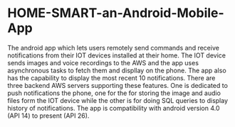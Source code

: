 # HOME-SMART-an-Android-Mobile-App

The android app which lets users remotely send commands and receive notifications from their IOT devices installed at their home. The IOT device sends images and voice recordings to the AWS and the app uses asynchronous tasks to fetch them and displlay on the phone. The app also has the capability to display the most recent 10 notifications. There are three backend AWS servers supporting these features. One is dedicated to push notifications the phone, one for the for storing the image and audio files form the IOT device while the other is for doing SQL queries to display history of notifications. The app is compatibility with android version 4.0 (API 14) to present (API 26).
